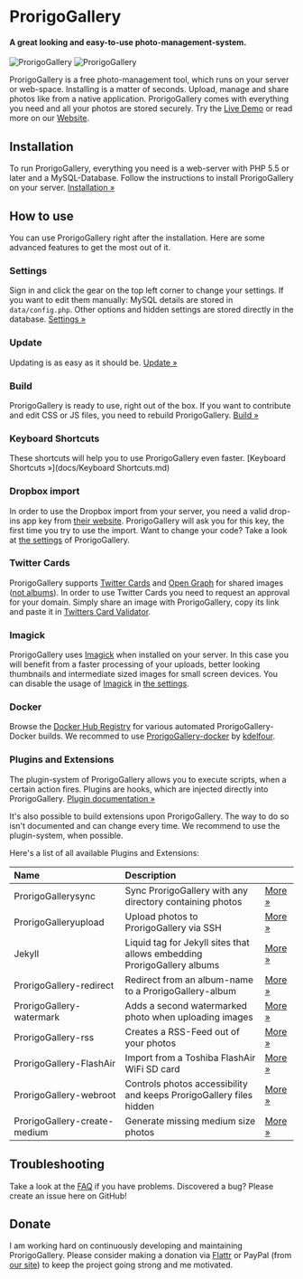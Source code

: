 # ProrigoGallery

#### A great looking and easy-to-use photo-management-system.

![ProrigoGallery](http://l.prorigo.com/uploads/big/c4b58cb87d95aeaed78fdca581cc908c.jpg)
![ProrigoGallery](http://l.prorigo.com/uploads/big/075ac5de5b5d6c593acbb700f0e1d739.jpg)

ProrigoGallery is a free photo-management tool, which runs on your server or web-space. Installing is a matter of seconds. Upload, manage and share photos like from a native application. ProrigoGallery comes with everything you need and all your photos are stored securely. Try the [Live Demo](http://ld.prorigo.com) or read more on our [Website](http://ProrigoGallery.prorigo.com).

## Installation

To run ProrigoGallery, everything you need is a web-server with PHP 5.5 or later and a MySQL-Database. Follow the instructions to install ProrigoGallery on your server. [Installation &#187;](docs/Installation.md)

## How to use

You can use ProrigoGallery right after the installation. Here are some advanced features to get the most out of it.

### Settings

Sign in and click the gear on the top left corner to change your settings. If you want to edit them manually: MySQL details are stored in `data/config.php`. Other options and hidden settings are stored directly in the database. [Settings &#187;](docs/Settings.md)

### Update

Updating is as easy as it should be.  [Update &#187;](docs/Update.md)

### Build

ProrigoGallery is ready to use, right out of the box. If you want to contribute and edit CSS or JS files, you need to rebuild ProrigoGallery. [Build &#187;](docs/Build.md)

### Keyboard Shortcuts

These shortcuts will help you to use ProrigoGallery even faster. [Keyboard Shortcuts &#187;](docs/Keyboard Shortcuts.md)

### Dropbox import

In order to use the Dropbox import from your server, you need a valid drop-ins app key from [their website](https://www.dropbox.com/developers/apps/create). ProrigoGallery will ask you for this key, the first time you try to use the import. Want to change your code? Take a look at [the settings](docs/Settings.md) of ProrigoGallery.

### Twitter Cards

ProrigoGallery supports [Twitter Cards](https://dev.twitter.com/docs/cards) and [Open Graph](http://opengraphprotocol.org) for shared images ([not albums](https://github.com/prorigo/ProrigoGallery/issues/384)). In order to use Twitter Cards you need to request an approval for your domain. Simply share an image with ProrigoGallery, copy its link and paste it in [Twitters Card Validator](https://dev.twitter.com/docs/cards/validation/validator).

### Imagick

ProrigoGallery uses [Imagick](http://www.imagemagick.org) when installed on your server. In this case you will benefit from a faster processing of your uploads, better looking thumbnails and intermediate sized images for small screen devices. You can disable the usage of [Imagick](http://www.imagemagick.org) in [the settings](docs/Settings.md).

### Docker

Browse the [Docker Hub Registry](https://hub.docker.com/r/kdelfour/ProrigoGallery-docker/) for various automated ProrigoGallery-Docker builds. We recommed to use [ProrigoGallery-docker](https://hub.docker.com/r/kdelfour/ProrigoGallery-docker/) by [kdelfour](https://github.com/kdelfour).

### Plugins and Extensions

The plugin-system of ProrigoGallery allows you to execute scripts, when a certain action fires. Plugins are hooks, which are injected directly into ProrigoGallery. [Plugin documentation &#187;](docs/Plugins.md)

It's also possible to build extensions upon ProrigoGallery. The way to do so isn't documented and can change every time. We recommend to use the plugin-system, when possible.

Here's a list of all available Plugins and Extensions:

| Name | Description | |
|:-----------|:------------|:------------|
| ProrigoGallerysync | Sync ProrigoGallery with any directory containing photos | [More &#187;](https://github.com/GustavePate/ProrigoGallerysync) |
| ProrigoGalleryupload | Upload photos to ProrigoGallery via SSH | [More &#187;](https://github.com/r0x0r/ProrigoGalleryupload) |
| Jekyll | Liquid tag for Jekyll sites that allows embedding ProrigoGallery albums | [More &#187;](https://gist.github.com/tobru/9171700) |
| ProrigoGallery-redirect | Redirect from an album-name to a ProrigoGallery-album | [More &#187;](https://github.com/prorigo/ProrigoGallery-redirect) |
| ProrigoGallery-watermark | Adds a second watermarked photo when uploading images | [More &#187;](https://github.com/prorigo/ProrigoGallery-watermark) |
| ProrigoGallery-rss | Creates a RSS-Feed out of your photos | [More &#187;](https://github.com/cternes/ProrigoGallery-RSS) |
| ProrigoGallery-FlashAir | Import from a Toshiba FlashAir WiFi SD card | [More &#187;](https://github.com/mhp/ProrigoGallery-FlashAir) |
| ProrigoGallery-webroot | Controls photos accessibility and keeps ProrigoGallery files hidden | [More &#187;](https://github.com/Bramas/ProrigoGallery-webroot) |
| ProrigoGallery-create-medium | Generate missing medium size photos | [More &#187;](https://github.com/Bramas/ProrigoGallery-create-medium) |

## Troubleshooting

Take a look at the [FAQ](docs/FAQ.md) if you have problems. Discovered a bug? Please create an issue here on GitHub!

## Donate

I am working hard on continuously developing and maintaining ProrigoGallery. Please consider making a donation via [Flattr](https://flattr.com/submit/auto?user_id=prorigo&url=http%3A%2F%2FProrigoGallery.prorigo.com&title=ProrigoGallery&category=software) or PayPal (from [our site](http://ProrigoGallery.prorigo.com/)) to keep the project going strong and me motivated.
